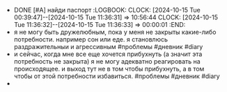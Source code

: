 - DONE [#A] найди паспорт 
  :LOGBOOK:
  CLOCK: [2024-10-15 Tue 00:39:47]--[2024-10-15 Tue 11:36:31] =>  10:56:44
  CLOCK: [2024-10-15 Tue 11:36:32]--[2024-10-15 Tue 11:36:33] =>  00:00:01
  :END:
- я не могу быть дружелюбным, пока у меня не закрыты какие-либо потребности. например сон или еде. я становлюсь раздражительныи и агрессивным #проблемы #дневник #diary
- и сейчас, когда мне все еще хочется прибухнуть (а значит эта потребность не закрыта) я не могу адекватно реагировать на происходящее. и выход тут не в том чтобы прибухнуть, а в том чтобы от этой потребности избавиться. #проблемы #дневник #diary
-